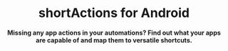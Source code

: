 <div style="text-align:center">
	<h1>shortActions for Android</h1>
	<p>
		<b>Missing any app actions in your automations? Find out what your apps are capable of and map them to versatile shortcuts.</b>
	</p>
	<br>
</div>

